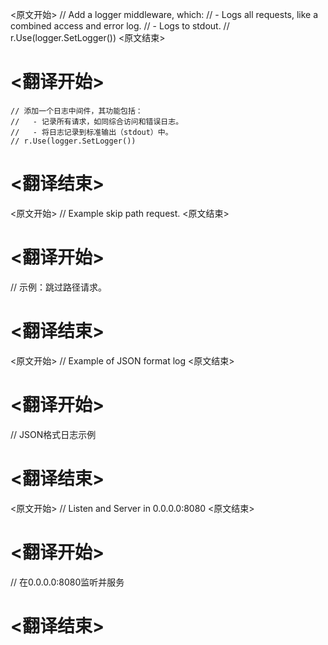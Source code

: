 
<原文开始>
	// Add a logger middleware, which:
	//   - Logs all requests, like a combined access and error log.
	//   - Logs to stdout.
	// r.Use(logger.SetLogger())
<原文结束>

# <翻译开始>
	// 添加一个日志中间件，其功能包括：
	//   - 记录所有请求，如同综合访问和错误日志。
	//   - 将日志记录到标准输出（stdout）中。
	// r.Use(logger.SetLogger())
# <翻译结束>


<原文开始>
// Example skip path request.
<原文结束>

# <翻译开始>
// 示例：跳过路径请求。
# <翻译结束>


<原文开始>
// Example of JSON format log
<原文结束>

# <翻译开始>
// JSON格式日志示例
# <翻译结束>


<原文开始>
// Listen and Server in 0.0.0.0:8080
<原文结束>

# <翻译开始>
// 在0.0.0.0:8080监听并服务
# <翻译结束>

